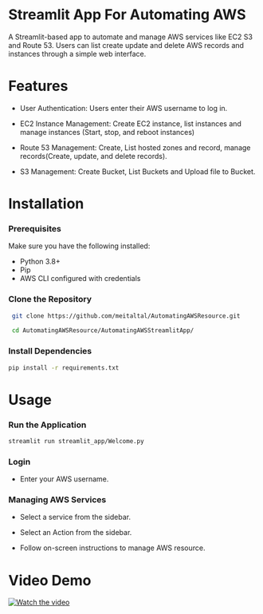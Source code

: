 # Streamlit App For Automating AWS
A Streamlit-based app to automate and manage AWS services like EC2 S3 and Route 53. Users can list create update and delete AWS records and instances through a simple web interface.

# Features
- User Authentication: Users enter their AWS username to log in.

- EC2 Instance Management: Create EC2 instance, list instances and manage instances (Start, stop, and reboot instances)

- Route 53 Management: Create, List hosted zones and record, manage records(Create, update, and delete records).

- S3 Management: Create Bucket, List Buckets and Upload file to Bucket.

# Installation

### Prerequisites

Make sure you have the following installed:

- Python 3.8+
- Pip
- AWS CLI configured with credentials

### Clone the Repository

```bash
 git clone https://github.com/meitaltal/AutomatingAWSResource.git
 
 cd AutomatingAWSResource/AutomatingAWSStreamlitApp/
```

### Install Dependencies
```bash
pip install -r requirements.txt
```

# Usage

### Run the Application

```bash
streamlit run streamlit_app/Welcome.py
```

### Login

- Enter your AWS username.

### Managing AWS Services

- Select a service from the sidebar.

- Select an Action from the sidebar.

- Follow on-screen instructions to manage AWS resource.

# Video Demo
[![Watch the video](https://img.youtube.com/vi/YOUR_VIDEO_ID/maxresdefault.jpg)](https://github.com/yourusername/yourrepo/blob/main/videos/demo.mp4)